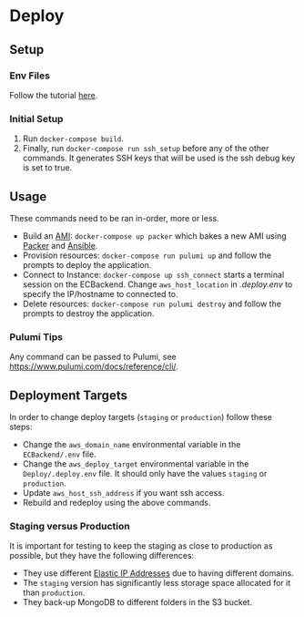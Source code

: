# Deploy

## Setup

### Env Files

Follow the tutorial [here](https://github.com/jhburns/ExperienceCapture/blob/master/Documentation/Partial-Deploy.md#create-and-copy-environment-files).

### Initial Setup

1. Run `docker-compose build`.
1. Finally, run `docker-compose run ssh_setup` before any of the other commands. It generates SSH keys that will be used is the ssh debug key is set to true.

## Usage

These commands need to be ran in-order, more or less.

- Build an [AMI](https://docs.aws.amazon.com/AWSEC2/latest/UserGuide/AMIs.html): `docker-compose up packer` which bakes a new AMI using [Packer](https://www.packer.io/) and [Ansible](https://www.ansible.com/).
- Provision resources: `docker-compose run pulumi up` and follow the prompts to deploy the application.
- Connect to Instance: `docker-compose up ssh_connect` starts a terminal session on the ECBackend. Change `aws_host_location` in *.deploy.env* to specify the IP/hostname to connected to.
- Delete resources: `docker-compose run pulumi destroy` and follow the prompts to destroy the application.

### Pulumi Tips

Any command can be passed to Pulumi, see https://www.pulumi.com/docs/reference/cli/.

## Deployment Targets

In order to change deploy targets (`staging` or `production`) follow these steps:

- Change the `aws_domain_name` environmental variable in the `ECBackend/.env` file.
- Change the `aws_deploy_target` environmental variable in the `Deploy/.deploy.env` file. It should only have the values `staging` or `production`.
- Update `aws_host_ssh_address` if you want ssh access.
- Rebuild and redeploy using the above commands.

### Staging versus Production

It is important for testing to keep the staging as close to production as possible, but they have the following differences:

- They use different [Elastic IP Addresses](https://docs.aws.amazon.com/AWSEC2/latest/UserGuide/elastic-ip-addresses-eip.html) due to having different domains.
- The `staging` version has significantly less storage space allocated for it than `production`.
- They back-up MongoDB to different folders in the S3 bucket.